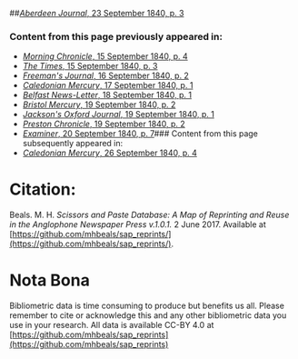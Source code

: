 ##[*Aberdeen Journal*, 23 September 1840, p. 3](https://mhbeals.github.io/sap_html/Aberdeen-Journal/Aberdeen-Journal-23-September-1840-p-3)

### Content from this page previously appeared in:
+ [*Morning Chronicle*, 15 September 1840, p. 4](https://mhbeals.github.io/sap_html/Morning-Chronicle/Morning-Chronicle-15-September-1840-p-4)
+ [*The Times*, 15 September 1840, p. 3](https://mhbeals.github.io/sap_html/The-Times/The-Times-15-September-1840-p-3)
+ [*Freeman's Journal*, 16 September 1840, p. 2](https://mhbeals.github.io/sap_html/Freeman's-Journal/Freeman's-Journal-16-September-1840-p-2)
+ [*Caledonian Mercury*, 17 September 1840, p. 1](https://mhbeals.github.io/sap_html/Caledonian-Mercury/Caledonian-Mercury-17-September-1840-p-1)
+ [*Belfast News-Letter*, 18 September 1840, p. 1](https://mhbeals.github.io/sap_html/Belfast-News-Letter/Belfast-News-Letter-18-September-1840-p-1)
+ [*Bristol Mercury*, 19 September 1840, p. 2](https://mhbeals.github.io/sap_html/Bristol-Mercury/Bristol-Mercury-19-September-1840-p-2)
+ [*Jackson's Oxford Journal*, 19 September 1840, p. 1](https://mhbeals.github.io/sap_html/Jackson's-Oxford-Journal/Jackson's-Oxford-Journal-19-September-1840-p-1)
+ [*Preston Chronicle*, 19 September 1840, p. 2](https://mhbeals.github.io/sap_html/Preston-Chronicle/Preston-Chronicle-19-September-1840-p-2)
+ [*Examiner*, 20 September 1840, p. 7](https://mhbeals.github.io/sap_html/Examiner/Examiner-20-September-1840-p-7)### Content from this page subsequently appeared in:
+ [*Caledonian Mercury*, 26 September 1840, p. 4](https://mhbeals.github.io/sap_html/Caledonian-Mercury/Caledonian-Mercury-26-September-1840-p-4)
                    
# Citation: 

Beals. M. H. *Scissors and Paste Database: A Map of Reprinting and Reuse in the Anglophone Newspaper Press v.1.0.1.* 2 June 2017. Available at [https://github.com/mhbeals/sap_reprints/](https://github.com/mhbeals/sap_reprints/). 
                    
# Nota Bona

Bibliometric data is time consuming to produce but benefits us all. Please remember to cite or acknowledge this and any other bibliometric data you use in your research. All data is available CC-BY 4.0 at [https://github.com/mhbeals/sap_reprints](https://github.com/mhbeals/sap_reprints)